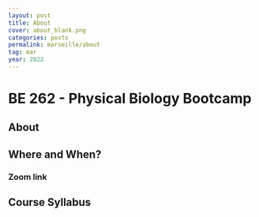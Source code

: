 ```yaml
---
layout: post
title: About
cover: about_blank.png
categories: posts
permalink: marseille/about
tag: mar
year: 2022
---
```

# BE 262 - Physical Biology Bootcamp

## About


## Where and When?


### Zoom link

## Course Syllabus

